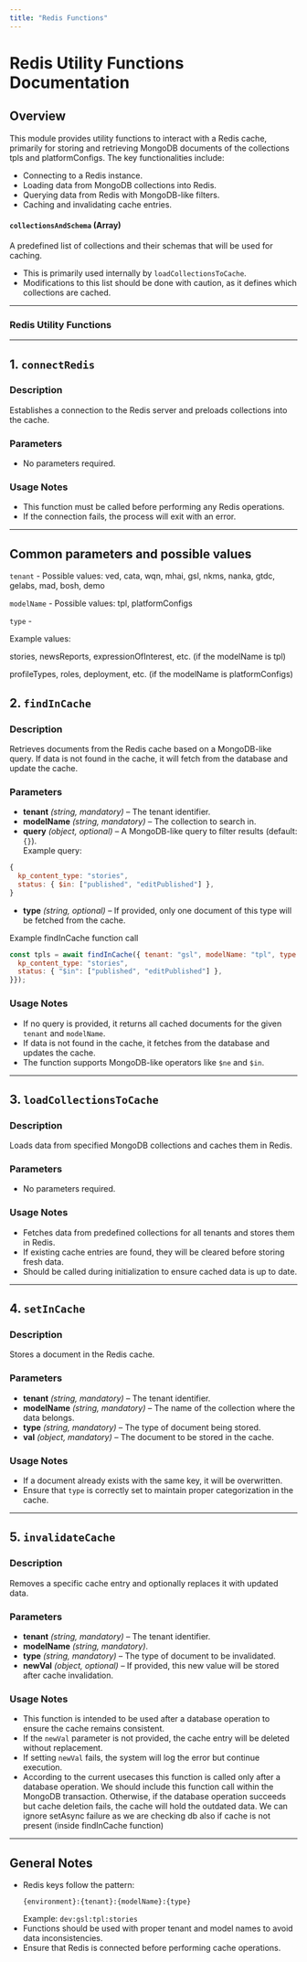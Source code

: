 ```yaml
---
title: "Redis Functions"
---
```


# Redis Utility Functions Documentation

## Overview
This module provides utility functions to interact with a Redis cache, primarily for storing and retrieving MongoDB documents of the collections tpls and platformConfigs. The key functionalities include:
- Connecting to a Redis instance.
- Loading data from MongoDB collections into Redis.
- Querying data from Redis with MongoDB-like filters.
- Caching and invalidating cache entries.

#### `collectionsAndSchema` (Array)
A predefined list of collections and their schemas that will be used for caching.
- This is primarily used internally by `loadCollectionsToCache`.  
- Modifications to this list should be done with caution, as it defines which collections are cached.  
---

### Redis Utility Functions
---

## **1. `connectRedis`**
### **Description**  
Establishes a connection to the Redis server and preloads collections into the cache.

### **Parameters**  
- No parameters required.

### **Usage Notes**  
- This function must be called before performing any Redis operations.
- If the connection fails, the process will exit with an error.

---

## Common parameters and possible values
`tenant` - Possible values: ved, cata, wqn, mhai, gsl, nkms, nanka, gtdc, gelabs, mad, bosh, demo

`modelName` - Possible values: tpl, platformConfigs

`type` -

Example values:

stories, newsReports, expressionOfInterest, etc. (if the modelName is tpl)

profileTypes, roles, deployment, etc. (if the modelName is platformConfigs)

## **2. `findInCache`**
### **Description**  
Retrieves documents from the Redis cache based on a MongoDB-like query. If data is not found in the cache, it will fetch from the database and update the cache.

### **Parameters**  
- **tenant** *(string, mandatory)* – The tenant identifier.  
- **modelName** *(string, mandatory)* – The collection to search in.  
- **query** *(object, optional)* – A MongoDB-like query to filter results (default: `{}`).  
Example query:
```javascript
{
  kp_content_type: "stories",
  status: { $in: ["published", "editPublished"] },
}
```
- **type** *(string, optional)* – If provided, only one document of this type will be fetched from the cache.

Example findInCache function call
```javascript
const tpls = await findInCache({ tenant: "gsl", modelName: "tpl", type: "stories", query: {
  kp_content_type: "stories",
  status: { "$in": ["published", "editPublished"] },
}});
```

### **Usage Notes**  
- If no query is provided, it returns all cached documents for the given `tenant` and `modelName`.  
- If data is not found in the cache, it fetches from the database and updates the cache.  
- The function supports MongoDB-like operators like `$ne` and `$in`.

---

## **3. `loadCollectionsToCache`**
### **Description**  
Loads data from specified MongoDB collections and caches them in Redis.

### **Parameters**  
- No parameters required.

### **Usage Notes**  
- Fetches data from predefined collections for all tenants and stores them in Redis.  
- If existing cache entries are found, they will be cleared before storing fresh data.  
- Should be called during initialization to ensure cached data is up to date.

---

## **4. `setInCache`**
### **Description**  
Stores a document in the Redis cache.

### **Parameters**  
- **tenant** *(string, mandatory)* – The tenant identifier.  
- **modelName** *(string, mandatory)* – The name of the collection where the data belongs.  
- **type** *(string, mandatory)* – The type of document being stored.  
- **val** *(object, mandatory)* – The document to be stored in the cache.  

### **Usage Notes**  
- If a document already exists with the same key, it will be overwritten.  
- Ensure that `type` is correctly set to maintain proper categorization in the cache.  

---

## **5. `invalidateCache`**
### **Description**  
Removes a specific cache entry and optionally replaces it with updated data.

### **Parameters**  
- **tenant** *(string, mandatory)* – The tenant identifier.  
- **modelName** *(string, mandatory)*.  
- **type** *(string, mandatory)* – The type of document to be invalidated.  
- **newVal** *(object, optional)* – If provided, this new value will be stored after cache invalidation.  

### **Usage Notes**  
- This function is intended to be used after a database operation to ensure the cache remains consistent.  
- If the `newVal` parameter is not provided, the cache entry will be deleted without replacement.  
- If setting `newVal` fails, the system will log the error but continue execution.  
-   According to the current usecases this function is called only after a database operation.
  We should include this function call within the MongoDB transaction.
  Otherwise, if the database operation succeeds but cache deletion fails, the cache will hold the outdated data.
  We can ignore setAsync failure as we are checking db also if cache is not present (inside findInCache function)

---

## **General Notes**
- Redis keys follow the pattern:  
  ```
  {environment}:{tenant}:{modelName}:{type}
  ```
  Example: `dev:gsl:tpl:stories`
- Functions should be used with proper tenant and model names to avoid data inconsistencies.
- Ensure that Redis is connected before performing cache operations.